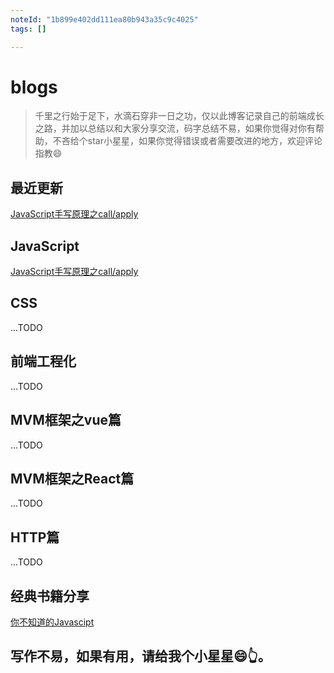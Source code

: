 ```yaml
---
noteId: "1b899e402dd111ea80b943a35c9c4025"
tags: []

---
```


# blogs

>千里之行始于足下，水滴石穿非一日之功，仅以此博客记录自己的前端成长之路，并加以总结以和大家分享交流，码字总结不易，如果你觉得对你有帮助，不吝给个star小星星，如果你觉得错误或者需要改进的地方，欢迎评论指教:smile:

## 最近更新
[JavaScript手写原理之call/apply](https://github.com/Chenhw2017/blogs/issues/1)


## JavaScript 
[JavaScript手写原理之call/apply](https://github.com/Chenhw2017/blogs/issues/1)

## CSS
...TODO

## 前端工程化
...TODO


## MVM框架之vue篇
...TODO

## MVM框架之React篇
...TODO

## HTTP篇
...TODO

## 经典书籍分享
[你不知道的Javascipt](https://github.com/Chenhw2017/blogs/books/你不知道的的Javascript.md)


## 写作不易，如果有用，请给我个小星星:smile:👆。




